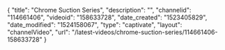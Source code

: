 {
    "title": "Chrome Suction Series",
    "description": "",
    "channelid": "114661406",
    "videoid": "158633728",
    "date_created": "1523405829",
    "date_modified": "1524158067",
    "type": "captivate",
    "layout": "channelVideo",
    "url": "\/latest-videos\/chrome-suction-series\/114661406-158633728"
}